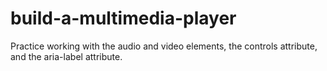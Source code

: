 # build-a-multimedia-player
Practice working with the audio and video elements, the controls attribute, and the aria-label attribute.
